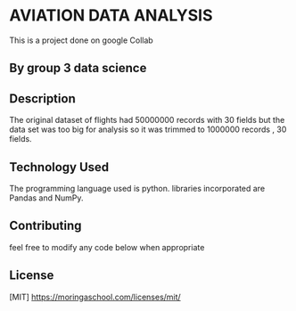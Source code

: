 # AVIATION DATA ANALYSIS

This is a project done on google Collab 

## By group 3 data science


## Description
The original dataset of flights had 50000000 records with 30 fields but the data set was too big 
for analysis so it was trimmed to 1000000 records , 30 fields.


## Technology Used
The programming language used is python. libraries incorporated are Pandas and NumPy.

## Contributing
feel free to modify any code below when appropriate



## License
[MIT] https://moringaschool.com/licenses/mit/
